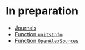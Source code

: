 # In preparation

   - [Journals](jour.md)
   - [Function `unitsInfo`](unitsInfo.md)
   - [Function `OpenAlexSources`](OpenAlexSources.md)

